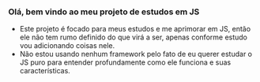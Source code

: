 ### Olá, bem vindo ao meu projeto de estudos em JS

* Este projeto é focado para meus estudos e me aprimorar em JS, então ele não tem rumo definido do que virá a ser, apenas conforme estudo vou adicionando coisas nele.
* Não estou usando nenhum framework pelo fato de eu querer estudar o JS puro para entender profundamente como ele funciona e suas características.